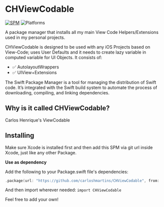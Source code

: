 # CHViewCodable

[![SPM](https://img.shields.io/badge/spm-compatible-brightgreen.svg?style=for-the-badge)](https://swift.org/package-manager)
![Platforms](https://img.shields.io/badge/Platforms-iOS-blue.svg?style=for-the-badge)

A package manager that installs all my main View Code Helpers/Extensions used in my personal projects.

CHViewCodable is designed to be used with any iOS Projects based on View-Code; uses User Defaults and it needs to create lazy variable in computed variable for UI Objects. It consists of:

- ✅ AutolayoutWrappers
- ✅ UIView+Extensions

The Swift Package Manager is a tool for managing the distribution of Swift code. It’s integrated with the Swift build system to automate the process of downloading, compiling, and linking dependencies.

## Why is it called CHViewCodable?
Carlos Henrique's ViewCodable

## Installing
Make sure Xcode is installed first and then add this SPM via git url inside Xcode, just like any other Package.

**Use as dependency**

Add the following to your Package.swift file's dependencies:

```swift
.package(url: "https://github.com/carloshmartins/CHViewCodable", from: "0.1.0"),
```

And then import wherever needed: `import CHViewCodable`

Feel free to add your own!

